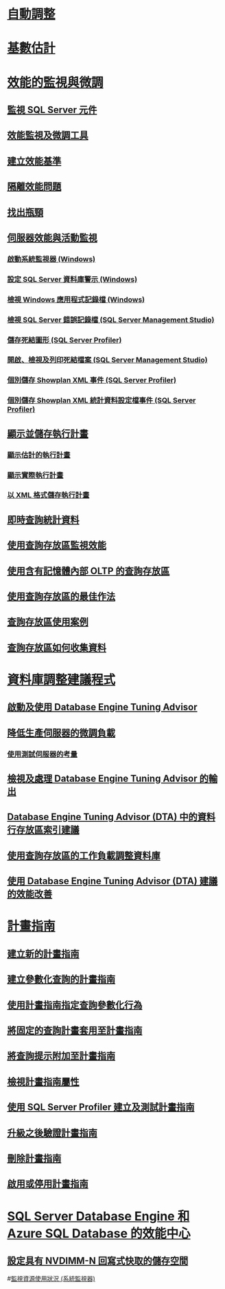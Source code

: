 # [自動調整](../automatic-tuning/automatic-tuning.md)
# [基數估計](cardinality-estimation-sql-server.md)  

# [效能的監視與微調](monitor-and-tune-for-performance.md)  
## [監視 SQL Server 元件](monitor-sql-server-components.md)  
## [效能監視及微調工具](performance-monitoring-and-tuning-tools.md)  

## [建立效能基準](establish-a-performance-baseline.md)  
## [隔離效能問題](isolate-performance-problems.md)  
## [找出瓶頸](identify-bottlenecks.md)  
## [伺服器效能與活動監視](server-performance-and-activity-monitoring.md)  
### [啟動系統監視器 (Windows)](start-system-monitor-windows.md)  
### [設定 SQL Server 資料庫警示 (Windows)](set-up-a-sql-server-database-alert-windows.md)  
### [檢視 Windows 應用程式記錄檔 (Windows)](view-the-windows-application-log-windows-10.md)  
### [檢視 SQL Server 錯誤記錄檔 (SQL Server Management Studio)](view-the-sql-server-error-log-sql-server-management-studio.md)  
### [儲存死結圖形 (SQL Server Profiler)](save-deadlock-graphs-sql-server-profiler.md)  
### [開啟、檢視及列印死結檔案 (SQL Server Management Studio)](open-view-and-print-a-deadlock-file-sql-server-management-studio.md)  
### [個別儲存 Showplan XML 事件 (SQL Server Profiler)](save-showplan-xml-events-separately-sql-server-profiler.md)  
### [個別儲存 Showplan XML 統計資料設定檔事件 (SQL Server Profiler)](save-showplan-xml-statistics-profile-events-separately-sql-server-profiler.md)  
## [顯示並儲存執行計畫](display-and-save-execution-plans.md)  
### [顯示估計的執行計畫](display-the-estimated-execution-plan.md)  
### [顯示實際執行計畫](display-an-actual-execution-plan.md)  
### [以 XML 格式儲存執行計畫](save-an-execution-plan-in-xml-format.md)  
## [即時查詢統計資料](live-query-statistics.md)  
## [使用查詢存放區監視效能](monitoring-performance-by-using-the-query-store.md)  
## [使用含有記憶體內部 OLTP 的查詢存放區](using-the-query-store-with-in-memory-oltp.md)  
## [使用查詢存放區的最佳作法](best-practice-with-the-query-store.md)  
## [查詢存放區使用案例](query-store-usage-scenarios.md)  
## [查詢存放區如何收集資料](how-query-store-collects-data.md)  


# [資料庫調整建議程式](database-engine-tuning-advisor.md)  
## [啟動及使用 Database Engine Tuning Advisor](start-and-use-the-database-engine-tuning-advisor.md)  
## [降低生產伺服器的微調負載](reduce-the-production-server-tuning-load.md)  
### [使用測試伺服器的考量](considerations-for-using-test-servers.md)  
## [檢視及處理 Database Engine Tuning Advisor 的輸出](view-and-work-with-the-output-from-the-database-engine-tuning-advisor.md)  
## [Database Engine Tuning Advisor (DTA) 中的資料行存放區索引建議](columnstore-index-recommendations-in-database-engine-tuning-advisor-dta.md)  
## [使用查詢存放區的工作負載調整資料庫](tuning-database-using-workload-from-query-store.md)  
## [使用 Database Engine Tuning Advisor (DTA) 建議的效能改善](performance-improvements-using-dta-recommendations.md)  

# [計畫指南](plan-guides.md)  
## [建立新的計畫指南](create-a-new-plan-guide.md)  
## [建立參數化查詢的計畫指南](create-a-plan-guide-for-parameterized-queries.md)  
## [使用計畫指南指定查詢參數化行為](specify-query-parameterization-behavior-by-using-plan-guides.md)  
## [將固定的查詢計畫套用至計畫指南](apply-a-fixed-query-plan-to-a-plan-guide.md)  
## [將查詢提示附加至計畫指南](attach-query-hints-to-a-plan-guide.md)  
## [檢視計畫指南屬性](view-plan-guide-properties.md)  
## [使用 SQL Server Profiler 建立及測試計畫指南](use-sql-server-profiler-to-create-and-test-plan-guides.md)  
## [升級之後驗證計畫指南](validate-plan-guides-after-upgrade.md)  
## [刪除計畫指南](delete-a-plan-guide.md)  
## [啟用或停用計畫指南](enable-or-disable-a-plan-guide.md)  

# [SQL Server Database Engine 和 Azure SQL Database 的效能中心](performance-center-for-sql-server-database-engine-and-azure-sql-database.md)  
## [設定具有 NVDIMM-N 回寫式快取的儲存空間](configuring-storage-spaces-with-a-nvdimm-n-write-back-cache.md)  

#[監視資源使用狀況 (系統監視器)](../performance-monitor/monitor-resource-usage-system-monitor.md) 
